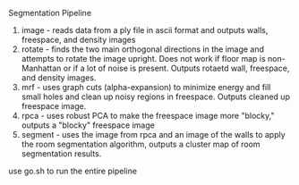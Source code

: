 Segmentation Pipeline

1. image - reads data from a ply file in ascii format and outputs walls, freespace, and density images
2. rotate - finds the two main orthogonal directions in the image and attempts to rotate the image upright. Does not work if floor map is non-Manhattan or if a lot of noise is present. Outputs rotaetd wall, freespace, and density images.
3. mrf - uses graph cuts (alpha-expansion) to minimize energy and fill small holes and clean up noisy regions in freespace. Outputs cleaned up freespace image.
4. rpca - uses robust PCA to make the freespace image more "blocky," outputs a "blocky" freespace image
5. segment - uses the image from rpca and an image of the walls to apply the room segmentation algorithm, outputs a cluster map of room segmentation results.

use go.sh to run the entire pipeline
